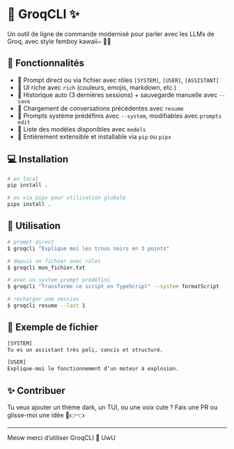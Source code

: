 # 🐾 GroqCLI ✨

Un outil de ligne de commande modernisé pour parler avec les LLMs de Groq, avec style femboy kawaii~ 💅💖

## 🌟 Fonctionnalités

- 🔮 Prompt direct ou via fichier avec rôles `[SYSTEM]`, `[USER]`, `[ASSISTANT]`
- 🌈 UI riche avec `rich` (couleurs, emojis, markdown, etc.)
- 🔁 Historique auto (3 dernières sessions) + sauvegarde manuelle avec `--save`
- 📂 Chargement de conversations précédentes avec `resume`
- 🧠 Prompts système prédéfinis avec `--system`, modifiables avec `prompts edit`
- 📜 Liste des modèles disponibles avec `models`
- 🧩 Entièrement extensible et installable via `pip` ou `pipx`

## 💻 Installation

```bash
# en local
pip install .

# ou via pipx pour utilisation globale
pipx install .
```

## 🧪 Utilisation

```bash
# prompt direct
$ groqcli "Explique moi les trous noirs en 3 points"

# depuis un fichier avec rôles
$ groqcli mon_fichier.txt

# avec un system prompt prédéfini
$ groqcli "Transforme ce script en TypeScript" --system formatScript

# recharger une session
$ groqcli resume --last 1
```

## 🎀 Exemple de fichier

```txt
[SYSTEM]
Tu es un assistant très poli, concis et structuré.

[USER]
Explique-moi le fonctionnement d’un moteur à explosion.
```

## ✨ Contribuer

Tu veux ajouter un thème dark, un TUI, ou une voix cute ? Fais une PR ou glisse-moi une idée 🥺👉👈

---

Meow merci d’utiliser GroqCLI 💖 UwU